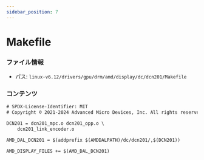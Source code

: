 ```yaml
---
sidebar_position: 7
---
```

# Makefile

### ファイル情報

- パス: `linux-v6.12/drivers/gpu/drm/amd/display/dc/dcn201/Makefile`

### コンテンツ

```txt
# SPDX-License-Identifier: MIT
# Copyright © 2021-2024 Advanced Micro Devices, Inc. All rights reserved.

DCN201 = dcn201_mpc.o dcn201_opp.o \
	dcn201_link_encoder.o

AMD_DAL_DCN201 = $(addprefix $(AMDDALPATH)/dc/dcn201/,$(DCN201))

AMD_DISPLAY_FILES += $(AMD_DAL_DCN201)

```
